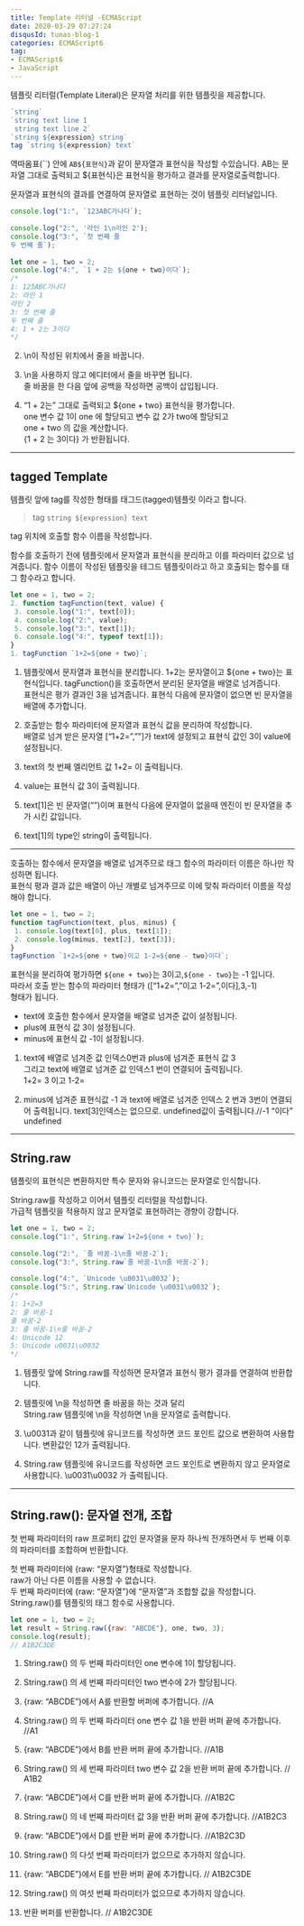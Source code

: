 ```yaml
---
title: Template 리터널 -ECMAScript
date: 2020-03-29 07:27:24
disqusId: tunas-blog-1
categories: ECMAScript6
tag: 
- ECMAScript6
- JavaScript
---
```


템플릿 리터럴(Template Literal)은 문자열 처리를 위한 템플릿을 제공합니다.

```js 구문
`string`  
`string text line 1  
 string text line 2`  
`string ${expression} string`  
tag `string ${expression} text`  
```

<!-- more -->

역따옴표(``) 안에 `AB${표현식}`과 같이 문자열과 표현식을 작성할 수있습니다. 
AB는 문자열 그대로 출력되고 ${표현식}은 표현식을 평가하고 결과를 문자열로출력합니다.

문자열과 표현식의 결과를 연결하여 문자열로 표현하는 것이 템플릿 리터널입니다.

```js 
console.log("1:", `123ABC가나다`);  
  
console.log("2:", '라인 1\n라인 2');  
console.log("3:", `첫 번째 줄  
두 번째 줄`);  
  
let one = 1, two = 2;  
console.log("4:", `1 + 2는 ${one + two}이다`);  
/*  
1: 123ABC가나다  
2: 라인 1  
라인 2  
3: 첫 번째 줄  
두 번째 줄  
4: 1 + 2는 3이다  
*/ 
```

2.  \n이 작성된 위치에서 줄을 바꿉니다.
    
3.  \n을 사용하지 않고 에디터에서 줄을 바꾸면 됩니다.  
    줄 바꿈을 한 다음 앞에 공백을 작성하면 공백이 삽입됩니다.
    
4.  “1 + 2는” 그대로 출력되고 ${one + two} 표현식을 평가합니다.  
    one 변수 값 1이 one 에 할당되고 변수 값 2가 two에 할당되고  
    one + two 의 값을 계산합니다.  
    {1 + 2 는 3이다} 가 반환됩니다.
    

* * *

## tagged Template

템플릿 앞에 tag를 작성한 형태를 태그드(tagged)템플릿 이라고 합니다.

> tag `string ${expression} text`

tag 위치에 호출할 함수 이름을 작성합니다.

함수를 호출하기 전에 템플릿에서 문자열과 표현식을 분리하고 이를 파라미터 값으로 넘겨줍니다. 함수 이름이 작성된 템플릿을 테그드 템플릿이라고 하고 호출되는 함수를 태그 함수라고 합니다.

```js
let one = 1, two = 2;  
2. function tagFunction(text, value) {  
 3. console.log("1:", text[0]);  
 4. console.log("2:", value);  
 5. console.log("3:", text[1]);  
 6. console.log("4:", typeof text[1]);  
}  
1. tagFunction `1+2=${one + two}`;  
```

1.  템플릿에서 문자열과 표현식을 분리합니다. 1+2는 문자열이고 ${one + two}는 표현식입니다. tagFunction()을 호출하면서 분리된 문자열을 배열로 넘겨줍니다.  
    표현식은 평가 결과인 3을 넘겨줍니다. 표현식 다음에 문자열이 없으면 빈 문자열을 배열에 추가합니다.
    
2.  호출받는 함수 파라미터에 문자열과 표현식 값을 분리하여 작성합니다.  
    배열로 넘겨 받은 문자열 [“1+2=”,””]가 text에 설정되고 표현식 값인 3이 value에 설정됩니다.
    
3.  text의 첫 번째 엘리먼트 값 1+2= 이 출력됩니다.
    
4.  value는 표현식 값 3이 출력됩니다.
    
5.  text[1]은 빈 문자열(“”)이며 표현식 다음에 문자열이 없을때 엔진이 빈 문자열을 추가 시킨 값입니다.
    
6.  text[1]의 type인 string이 출력됩니다.
    

* * *

호출하는 함수에서 문자열을 배열로 넘겨주므로 태그 함수의 파라미터 이름은 하나만 작성하면 됩니다.  
표현식 평과 결과 값은 배열이 아닌 개별로 넘겨주므로 이에 맞춰 파라미터 이름을 작성해야 합니다.

```js 다수의 파라미터 형태
let one = 1, two = 2;  
function tagFunction(text, plus, minus) {  
 1. console.log(text[0], plus, text[1]);  
 2. console.log(minus, text[2], text[3]);  
}  
tagFunction `1+2=${one + two}이고 1-2=${one - two}이다`;  
```

표현식을 분리하여 평가하면 `${one + two}`는 3이고,`${one - two}`는 -1 입니다.  
따라서 호출 받는 함수의 파라미터 형태가 ([“1+2=”,”이고 1-2=”,이다],3,-1)  
형태가 됩니다.

*   text에 호출한 함수에서 문자열을 배열로 넘겨준 값이 설정됩니다.
*   plus에 표현식 값 3이 설정됩니다.
*   minus에 표현식 값 -1이 설정됩니다.

1.  text에 배열로 넘겨준 값 인덱스0번과 plus에 넘겨준 표현식 값 3  
    그리고 text에 배열로 넘겨준 값 인덱스1 번이 연결되어 출력됩니다.  
    1+2= 3 이고 1-2=
    
2.  minus에 넘겨준 표현식값 -1 과 text에 배열로 넘겨준 인덱스 2 번과 3번이 연결되어 출력됩니다. text[3]인덱스는 없으므로. undefined값이 출력됩니다.//-1 “이다” undefined
    

* * *

## String.raw

템플릿의 표현식은 변환하지만 특수 문자와 유니코드는 문자열로 인식합니다.

String.raw를 작성하고 이어서 템플릿 리터럴을 작성합니다.  
가급적 템플릿을 적용하지 않고 문자열로 표현하려는 경향이 강합니다.

```js
let one = 1, two = 2;  
console.log("1:", String.raw`1+2=${one + two}`);  
  
console.log("2:", `줄 바꿈-1\n줄 바꿈-2`);  
console.log("3:", String.raw`줄 바꿈-1\n줄 바꿈-2`);  
  
console.log("4:", `Unicode \u0031\u0032`);  
console.log("5:", String.raw`Unicode \u0031\u0032`);  
/*  
1: 1+2=3  
2: 줄 바꿈-1  
줄 바꿈-2  
3: 줄 바꿈-1\n줄 바꿈-2  
4: Unicode 12  
5: Unicode u0031\u0032  
*/  
```

1.  템플릿 앞에 String.raw를 작성하면 문자열과 표현식 평가 결과를 연결하여 반환합니다.
    
2.  템플릿에 \n을 작성하면 줄 바꿈을 하는 것과 달리  
    String.raw 템플릿에 \n을 작성하면 \n을 문자열로 출력합니다.
    
3.  \u0031과 같이 템플릿에 유니코드를 작성하면 코드 포인트 값으로 변환하여 사용합니다. 변환값인 12가 출력됩니다.
    
4.  String.raw 템플릿에 유니코드를 작성하면 코드 포인트로 변환하지 않고 문자열로 사용합니다. \u0031\u0032 가 출력됩니다.
    

* * *

## String.raw(): 문자열 전개, 조합

첫 번째 파라미터의 raw 프로퍼티 값인 문자열을 문자 하나씩 전개하면서 두 번째 이후의 파라미터를 조합하며 반환합니다.

첫 번째 파라미터에 {raw: “문자열”}형태로 작성합니다.  
raw가 아닌 다른 이름을 사용할 수 없습니다.  
두 번째 파라미터에 {raw: “문자열”}에 “문자열”과 조합할 값을 작성합니다.  
String.raw()를 템플릿의 태그 함수로 사용합니다.

```js
let one = 1, two = 2;  
let result = String.raw({raw: "ABCDE"}, one, two, 3);  
console.log(result);  
// A1B2C3DE  
```

1.  String.raw() 의 두 번째 파라미터인 one 변수에 1이 할당됩니다.
2.  String.raw() 의 세 번째 파라미터인 two 변수에 2가 할당됩니다.

3.  {raw: “ABCDE”}에서 A를 반환할 버퍼에 추가합니다. //A
4.  String.raw() 의 두 번째 파라미터 one 변수 값 1을 반환 버퍼 끝에 추가합니다. //A1

5.  {raw: “ABCDE”}에서 B를 반환 버퍼 끝에 추가합니다. //A1B
6.  String.raw() 의 세 번째 파라미터 two 변수 값 2을 반환 버퍼 끝에 추가합니다. // A1B2

7.  {raw: “ABCDE”}에서 C를 반환 버퍼 끝에 추가합니다. //A1B2C
8.  String.raw() 의 네 번째 파라미터 값 3을 반환 버퍼 끝에 추가합니다. //A1B2C3

9.  {raw: “ABCDE”}에서 D를 반환 버퍼 끝에 추가합니다. //A1B2C3D
10.  String.raw() 의 다섯 번째 파라미터가 없으므로 추가하지 않습니다.

11.  {raw: “ABCDE”}에서 E를 반환 버퍼 끝에 추가합니다. // A1B2C3DE
12.  String.raw() 의 여섯 번째 파라미터가 없으므로 추가하지 않습니다.

13.  반환 버퍼를 반환합니다. // A1B2C3DE
